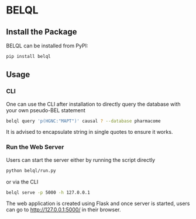 # BELQL

## Install the Package
BELQL can be installed from PyPI:
```bash
pip install belql
```

## Usage
### CLI
One can use the CLI after installation to directly query the database with your own 
pseudo-BEL statement
```bash
belql query 'p(HGNC:"MAPT")' causal ? --database pharmacome
```
It is advised to encapsulate string in single quotes to ensure it works.

### Run the Web Server
Users can start the server either by running the script directly
```bash
python belql/run.py
```
or via the CLI
```bash
belql serve -p 5000 -h 127.0.0.1
```
The web application is created using Flask and once server is started, 
users can go to http://127.0.0.1:5000/ in their browser.